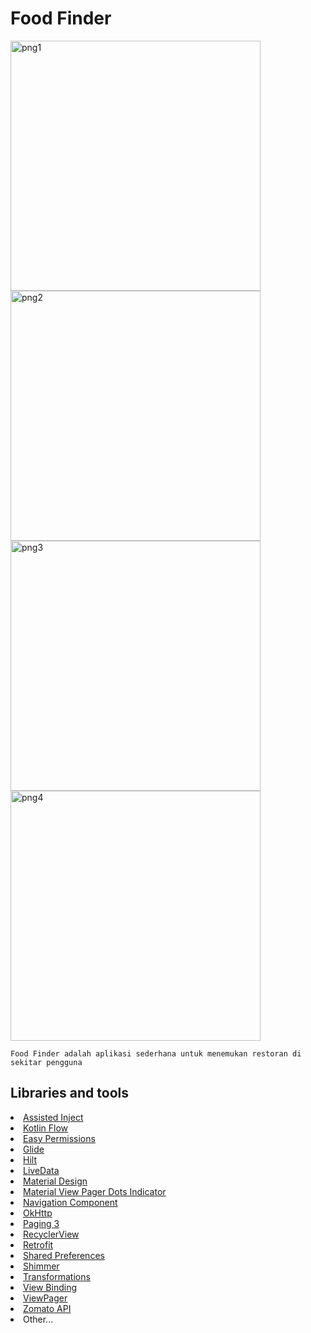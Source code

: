 # Food Finder

<p float="left">
<img height= "400" src="https://user-images.githubusercontent.com/37602139/97100511-20d7ff80-16cf-11eb-8b82-e64766152602.png" alt="png1" />
<img height= "400" src="https://user-images.githubusercontent.com/37602139/97100544-5c72c980-16cf-11eb-99cc-8ddff93247ce.png" alt="png2" />
<img height= "400" src="https://user-images.githubusercontent.com/37602139/97100564-9d6ade00-16cf-11eb-913f-dd3b706f4874.png" alt="png3" />
<img height= "400" src="https://user-images.githubusercontent.com/37602139/97100546-61377d80-16cf-11eb-93a8-611a0e722885.png" alt="png4" />
</p>

```
Food Finder adalah aplikasi sederhana untuk menemukan restoran di sekitar pengguna
```

## Libraries and tools

<li><a href="https://github.com/square/AssistedInject">Assisted Inject</a></li>
<li><a href="https://developer.android.com/kotlin/flow">Kotlin Flow</a></li>
<li><a href="https://github.com/googlesamples/easypermissions">Easy Permissions</a></li>
<li><a href="https://github.com/bumptech/glide">Glide</a></li>
<li><a href="https://dagger.dev/hilt/">Hilt</a></li>
<li><a href="https://developer.android.com/topic/libraries/architecture/livedata">LiveData</a></li>
<li><a href="https://material.io/develop/android/docs/getting-started/">Material Design</a></li>
<li><a href="https://github.com/tommybuonomo/dotsindicator">Material View Pager Dots Indicator</a></li>
<li><a href="https://developer.android.com/guide/navigation/navigation-getting-started">Navigation Component</a></li>
<li><a href="https://github.com/square/okhttp">OkHttp</a></li>
<li><a href="https://developer.android.com/topic/libraries/architecture/paging/v3-overview">Paging 3</a></li>
<li><a href="https://developer.android.com/guide/topics/ui/layout/recyclerview">RecyclerView</a></li>
<li><a href="https://github.com/square/retrofit">Retrofit</a></li>
<li><a href="https://developer.android.com/training/data-storage/shared-preferences">Shared Preferences</a></li>
<li><a href="https://github.com/facebook/shimmer-android">Shimmer</a></li>
<li><a href="https://developer.android.com/reference/androidx/lifecycle/Transformations">Transformations</a></li>
<li><a href="https://developer.android.com/topic/libraries/view-binding">View Binding</a></li>
<li><a href="https://developer.android.com/training/animation/screen-slide">ViewPager</a></li>
<li><a href="https://developers.zomato.com/api">Zomato API</a></li>
<li>Other...</li>


